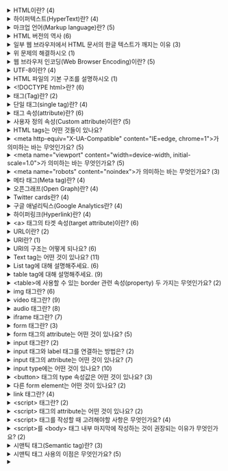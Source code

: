 <details>
<summary>HTML이란? (4)</summary>
<br>

- HTML은 HyperText Markup Language의 약자이며 웹 페이지 및 기타 온라인 콘텐츠를 만드는 데 사용되는 표준 마크업 언어입니다.
- HTML은 웹 개발자가 콘텐츠를 구성하고 웹 브라우저에서 사용자에게 콘텐츠를 표시하는 방법을 제공합니다.
- 웹 페이지 내용, 레이아웃 및 스타일을 정의하는 다양한 HTML 태그 및 속성을 사용하여 이 작업을 수행할 수 있습니다.
- HTML은 World Wide Web의 초석 기술이며 일반적으로 CSS(Cascading Style Sheet) 및 JavaScript와 같은 다른 웹 기술과 함께 사용됩니다.
</details>

<details>
<summary>하이퍼텍스트(HyperText)란? (4)</summary>
<br>

- 하이퍼텍스트는 다른 텍스트에 대한 링크가 포함된 텍스트를 가리키며, 해당 링크를 클릭하거나 눌러 액세스할 수 있습니다.
- 하이퍼텍스트의 개념은 사용자가 하이퍼링크를 클릭하여 다른 페이지와 문서를 탐색할 수 있는 World Wide Web에 필수적입니다.
- 하이퍼텍스트는 독자가 다른 섹션이나 관련 내용으로 이동할 수 있는 비선형 문서를 작성하는 데 사용되며, 보다 상호 작용적이고 동적인 읽기 환경을 제공합니다.
- 하이퍼텍스트는 종종 HTML과 같은 마크업 언어와 연결되어 개발자가 웹 페이지와 다른 온라인 콘텐츠 사이에 링크를 만들 수 있습니다.
</details>

<details>
<summary>마크업 언어(Markup language)란? (5)</summary>
<br>

- 마크업 언어는 컴퓨터에서 문서의 구조와 포맷을 지정하기 위해 사용되는 언어입니다.
- 마크업 언어는 특수한 코드를 사용하여 문서의 텍스트, 이미지, 비디오 등과 같은 콘텐츠의 표시 방법을 지정합니다.
- 마크업 언어는 일반 텍스트와 구별되도록 특수한 태그나 괄호, 기호 등을 사용하여 표현됩니다.
- 마크업 언어는 문서의 구조와 포맷을 더욱 명확하게 정의하여, 문서의 가독성을 향상시키고 다른 시스템 간에 문서를 쉽게 공유할 수 있도록 합니다.
- HTML,XML, SGML, Markdown, LaTeX 등의 다양한 마크업 언어가 있으며, 각각 다른 목적으로 사용됩니다.
</details>

<details>
<summary>HTML 버전의 역사 (6)</summary>
<br>

- HTML(1991)
- HTML 2.0(1995)
  - HTML의 첫 표준화 버전입니다.
  - 테이블과 이미지 링크 등의 새로운 기능을 도입했습니다.
- HTML 3.2(1997)
  - 인라인 스타일, 폼 등의 새로운 태그를 도입했습니다.
- HTML 4.0(1998)
  - 프레임, 스타일 시트, 자바스크립트 등의 새로운 기능을 도입했습니다.
- XHTML 1.0(2000)
  - HTML을 XML의 엄격한 문법에 따라 작성된 버전입니다.
- HTML5(2014)
  - 웹 페이지를 더욱 인터랙티브하게 만들 수 있는 새로운 기능과 태그를 도입했습니다.
  - 비디오, 오디오, 캔버스, 지리 정보 등을 포함하는 다양한 콘텐츠를 쉽게 표시할 수 있습니다.
  - 현재, 가장 널리 사용되는 HTML 버전입니다.
  - 브라우저 제조사와 W3C(World Wide Web Consortium)는 HTML5를 지원하며, HTML5를 사용하여 더욱 풍부하고 혁신적인 웹 경험을 제공할 수 있습니다.
</details>

<details>
<summary>일부 웹 브라우저에서 HTML 문서의 한글 텍스트가 깨지는 이유 (3)</summary>
<br>

- 일부 웹 브라우저에서 인코딩을 제대로 인식하지 못하거나, 다른 인코딩을 사용하는 경우에 한글 문자를 올바르게 해석하지 못해서 깨진 문자로 표시됩니다.
- HTML 문서는 일반적으로 UTF-8 또는 다른 문자 인코딩을 사용하여 저장됩니다.
- 이 인코딩은 HTML 문서 내의 문자를 컴퓨터가 이해할 수 있는 바이너리 코드로 변환하는 데 사용됩니다.
</details>

<details>
<summary>위 문제의 해결하시오 (1)</summary>
<br>

- HTML 문서의 head 섹션에 charset 속성을 추가하여 문서의 문자 인코딩을 명시적으로 설정할 수 있습니다.
  ```html
  <head>
    <meta charset="UTF-8">
    <title>문서 제목</title>
  </head>
  ```
</details>

<details>
<summary>웹 브라우저 인코딩(Web Browser Encoding)이란? (5)</summary>
<br>

- 웹 브라우저 인코딩(Web Browser Encoding)은 웹 브라우저가 인터넷 상에서 전송되는 텍스트 데이터를 해석하는 방법을 지정하는 것을 말합니다.
- 인코딩은 문자 집합(Character Set)을 바이트로 변환하는 과정입니다. 문자 집합은 컴퓨터에서 표현 가능한 문자들의 집합이며, 각 문자는 고유한 코드 값으로 표현됩니다. 예를 들어, 한글은 유니코드(Unicode)에서 U+AC00부터 U+D7AF까지의 코드 범위에 해당하는 코드 값을 가집니다.
- 웹 페이지는 보통 HTML, CSS, JavaScript 등의 텍스트 데이터로 이루어져 있습니다. 이러한 텍스트 데이터는 문자 집합을 기반으로 작성되며, 웹 브라우저는 이를 해석하여 사용자에게 표시합니다.
- 웹 브라우저 인코딩은 웹 페이지의 텍스트 데이터를 바이트로 변환하는 데 사용되는 인코딩 방식을 지정합니다. 대부분의 웹 브라우저는 UTF-8 인코딩을 기본값으로 사용합니다. UTF-8은 전 세계 대부분의 문자를 표현할 수 있는 유니코드 인코딩 방식 중 하나이며, 인터넷에서 광범위하게 사용됩니다.
- 하지만 때로는 웹 페이지에 다른 인코딩 방식을 사용하는 경우도 있습니다. 이 경우, 사용자는 웹 브라우저의 인코딩 설정을 변경하여 해당 인코딩 방식으로 웹 페이지를 해석할 수 있습니다.
</details>

<details>
<summary>UTF-8이란? (4)</summary>
<br>

- UTF-8은 컴퓨팅 시스템에서 텍스트를 표현하는 데에 널리 사용되는 문자 인코딩 표준입니다.
- 가변 길이 인코딩 방식으로, 각 문자는 해당하는 유니코드 코드 포인트에 따라 1바이트에서 4바이트까지 표현될 수 있습니다.
- UTF-8은 ASCII와 하위 호환성을 가지도록 설계되어 있습니다. 즉, 첫 128개 코드 포인트(ASCII 문자에 해당하는 부분)는 한 바이트로 표현됩니다. 이로 인해 주로 ASCII 문자를 사용하는 언어의 텍스트 처리에 매우 효율적이며, 다른 문자 체계와 언어의 문자를 표현할 수 있는 유연성도 제공합니다.
- UTF-8은 현재 웹에서 우위를 점하고 있으며, 거의 모든 최신 웹 브라우저와 운영 체제에서 지원됩니다. 또한 프로그래밍 언어와 데이터베이스 시스템에서도 널리 사용됩니다.
</details>

<details>
<summary>HTML 파일의 기본 구조를 설명하시오 (1)</summary>
<br>

```html
<!DOCTYPE html>
<html>
  <head>
  </head>
  <body>
  </body>
</html>
```
</details>

<details>
<summary>&lt&#33DOCTYPE html&gt란? (6)</summary>
<br>

- <\!DOCTYPE html>은 HTML5 문서 유형 선언(doctype declaration)입니다.
- 이 선언은 HTML5에서 문서가 사용하는 버전을 명시하는 역할을 합니다.
- 명시적으로 선언하지 않으면 브라우저가 페이지를 렌더링할 때 자동으로 quirks mode로 동작할 수 있으므로 <\!DOCTYPE html>을 사용하여 명시적으로 문서 유형을 선언하는 것이 좋습니다.
- <\!DOCTYPE html>은 HTML5 문서에서 항상 사용되는 유일한 선언입니다.
- <\!DOCTYPE html>을 문서의 가장 위에 위치시키는 것이 좋습니다.
- 이전 버전의 HTML에서는 문서 유형 선언이 더 긴 형식으로 작성되었습니다.
</details>

<details>
<summary>태그(Tag)란? (2)</summary>
<br>

- HTML에서 태그는 꺾쇠 기호(angle bracket)를 사용하는 문법입니다.
- 일반적으로 시작 태그와 종료 태그로 내용을 감쌉니다.
</details>

<details>
<summary>단일 태그(single tag)란? (4)</summary>
<br>

- 종료 태그가 필요하지 않습니다.
- 예시
  - `<br>` 줄 바꿈 태그
  - `<img>` 이미지 태그
  - `<input>` 입력 필드 태그
  - `<meta>` 문서 정보 태그
  - `<link>` 외부 리소스 연결 태그
  - `<hr>` 수평선 태그
- 빈 요소(empty element)라고도 부릅니다.
- 태그 마지막에 슬래시(/) 기호를 넣어서 단일 태그라는 표시를 할 수도 있습니다. (이전 버전의 HTML 문법입니다.)
</details>

<details>
<summary>태그 속성(attribute)란? (6)</summary>
<br>

- HTML 태그에 추가 정보를 제공하는 데 사용됩니다.
- 속성은 일반적으로 "속성명(attribute name)=속성값(attribute value)"의 형식으로 작성됩니다.
- 속성은 대소문자를 구분하지 않으며, 보통 소문자로 작성됩니다.
- 예시
  - `class` 요소에 대한 CSS 클래스 이름을 지정합니다.
  - `id` 요소의 고유한 식별자를 지정합니다.
  - `style` 요소에 대한 인라인 CSS 스타일을 지정합니다.
  - `title` 요소에 대한 추가 정보(툴팁)를 제공합니다.
- 일부 속성은 Boolean 속성으로, 해당 속성의 존재 여부만으로 참/거짓을 판단합니다.
- Boolean 속성 예시
  - `checked` 체크박스나 라디오 버튼이 선택되어 있는지 여부를 나타냅니다.
  - `disabled` 입력 필드나 버튼 등이 비활성화되어 있는지 여부를 나타냅니다.
  - `readonly` 입력 필드가 읽기 전용인지 여부를 나타냅니다.
  - `required` 입력 필드가 필수 입력 필드인지 여부를 나타냅니다.
  - `hidden` 요소가 숨겨져 있는지 여부를 나타냅니다.
  - `muted` 미디어 요소가 자동으로 음소거되도록 지정합니다.
</details>


<details>
<summary>사용자 정의 속성(Custom attribute)이란? (5)</summary>
<br>

- 사용자 정의 속성은 HTML 요소에 사용자가 원하는 속성을 추가할 수 있는 방법입니다.
- 사용자 정의 속성은 `data-*` 형식으로 정의됩니다. 여기서 `*` 부분은 사용자가 원하는 이름을 사용할 수 있습니다.
- `data-`를 붙이지 않아도 작동하지만, 사용자 정의 속성이 표준 속성으로 편입될 경우 예기치 못한 오류를 발생시킬 수 있기 때문에 data-를 붙이는 것이 좋습니다.
- W3C에서 규정한 HTML 규약에 따라 작성되어야 합니다.
- 모든 브라우저가 사용자 정의 속성을 지원하는 것은 아니므로, 브라우저 호환성에 주의해야 합니다.
</details>

<details>
<summary>HTML tags는 어떤 것들이 있나요?</summary>
<br>

- [HTML elements reference - HTML: HyperText Markup Language | MDN](https://developer.mozilla.org/en-US/docs/Web/HTML/Element) 참조
</details>

<details>
<summary>&ltmeta http-equiv="X-UA-Compatible" content="IE=edge, chrome=1"&gt가 의미하는 바는 무엇인가요? (5)</summary>
<br>

- 웹 페이지를 렌더링하는 데 사용되는 인터넷 익스플로러(IE) 버전을 지정하는 데 사용됩니다.
- `http-equiv` 사용할 HTTP 응답 헤더를 지정합니다.
- `content` IE 버전을 지정합니다. 
  - `edge` 브라우저가 사용자의 컴퓨터에 설치된 최신 IE 버전을 사용하도록 지시합니다.
  - `chrome=1` Google Chrome Frame이 설치된 경우 해당 플러그인을 사용하여 웹 페이지를 렌더링하도록 합니다.
</details>

<details>
<summary>&ltmeta name="viewport" content="width=device-width, initial-scale=1.0"&gt가 의미하는 바는 무엇인가요? (5)</summary>
<br>

- 이 메타 태그는 웹 페이지의 뷰포트(viewport)를 정의하여 다른 기기에서 웹 페이지가 어떻게 표시되는지 제어합니다.
- 모바일 기기에서 웹 페이지가 다른 화면 크기에서 올바르게 표시되도록 하는 데 특히 중요합니다.
- `name` 메타데이터 유형을 지정합니다.
- `content` 해당 메타데이터의 값을 지정합니다.
  - `width=device-width` 뷰포트의 너비를 기기의 너비로 설정합니다.
  - `initial-scale=1.0` 초기 줌 레벨을 1.0으로 설정합니다.
</details>

<details>
<summary>&ltmeta name="robots" content="noindex"&gt가 의미하는 바는 무엇인가요? (3)</summary>
<br>

- 이 메타 태그는 검색 엔진 크롤러에게 해당 문서를 인덱싱하지 않도록 지시하는 역할을 합니다.
- `content` 속성의 값으로 `noindex`를 설정하면, 검색 엔진은 해당 페이지를 검색 결과에 포함시키지 않습니다.
- 이 메타태그는 일시적인 페이지, 개발 중인 페이지, 미완성 페이지 등에서 사용할 수 있습니다.
</details>

<details>
<summary>메타 태그(Meta tag)란? (4)</summary>
<br>

- 메타 태그(meta tag)는 HTML 문서의 `<head>` 태그 내에 작성되는 태그로, 웹 페이지의 메타데이터(meta data)를 정의하는 데 사용됩니다.
- 메타데이터는 문서에 대한 부가 정보를 제공하는 데이터를 의미합니다. 예를 들어, 웹 페이지의 제목(title), 설명(description), 작성자(author), 키워드(keywords), 문자 인코딩(charset) 등이 메타데이터에 해당합니다.
- 메타 태그는 검색 엔진 최적화(SEO)를 위해 사용될 수도 있습니다. 검색 엔진은 메타 태그를 분석하여 웹 페이지의 내용과 일치하는 검색어를 찾아 검색 결과에 반영합니다.
- 예시
  - `<meta name="description" content="웹 페이지 설명">` 웹 페이지의 설명을 나타내는 메타 태그입니다.
  - `<meta http-equiv="refresh" content="5;url=https://example.com">` 5초 후에 `https://example.com`로 이동하는 메타 태그입니다.
</details>

<details>
<summary>오픈그래프(Open Graph)란? (4)</summary>
<br>

- 웹 사이트가 소셜 미디어에서 공유될 때 정보를 제공하는 메타데이터 프로토콜입니다.
- 웹 사이트의 메타데이터를 Open Graph 프로토콜로 구성하면, 해당 웹 사이트의 콘텐츠가 소셜 미디어에서 공유될 때 해당 페이지의 제목, 설명, 이미지 등이 더욱 깔끔하게 보여질 수 있습니다.
- 예시
  ```html
  <html>
  <head>
    <meta property="og:title" content="페이지 제목">
    <meat property="og:url" content="페이지 주소">
    <meta property="og:image" content="이미지 URL">
    <meta propery="og:type" content="페이지 타입(ex. website)">
    <meta property="og:description" content="페이지 설명">
  </head>
  </html>
  ```
- Facebook Object Debugger로 디버깅할 수 있습니다.
  - [Facebook Object Debugger](https://developers.facebook.com/tools/debug/)
  - [Open Graph protocol](https://ogp.me/)
</details>


<details>
<summary>Twitter cards란? (4)</summary>
<br>

- 웹 사이트가 Twitter에서 공유될 때 노출되는 정보를 제공하는 메타데이터 프로토콜입니다.
- 웹 사이트의 메타데이터를 Twitter Cards 프로토콜로 구성하면, 해당 웹 사이트의 콘텐츠가 twitter에서 공유될 때 해당 페이지의 제목, 설명, 이미지 등이 더욱 깔끔하게 보여질 수 있습니다.
- 예시
  ```html
  <html>
  <head>
    <meta name="twitter:card" content="summary_large_image">
    <meta name="twitter:site" content="@사이트명">
    <meta name="twitter:title" content="제목">
    <meta name="twitter:description" content="설명">
    <meta name="twitter:image" content="이미지 URL">
  </head>
  </html>
  ```
- Twitter cards validator로 디버깅할 수 있습니다.
  - **[Twitter cards validator](https://cards-dev.twitter.com/validator/)**
</details>

<details>
<summary>구글 애널리틱스(Google Analytics란? (4)</summary>
<br>

- 구글이 제공하는 웹 분석 도구로, 웹 사이트 방문자들의 행동 및 트래픽을 추적하고 분석하여 웹 사이트의 성과를 파악할 수 있도록 도와줍니다.
- Google Analytics를 사용하면 웹 사이트 방문자들의 정보를 수집하고, 이를 분석하여 사용자가 웹 사이트에서 어떤 행동을 하는지, 어디서 왔는지, 어떤 장치나 브라우저를 사용하는지 등을 파악할 수 있습니다. 이를 통해 웹 사이트의 성과를 평가하고, 사용자 경험을 개선하거나 마케팅 전략을 수립할 수 있습니다.
</details>

<details>
<summary>하이퍼링크(Hyperlink)란? (4)</summary>
<br>

- 웹 페이지에서 클릭 가능한 링크를 의미합니다.
- 이 링크는 클릭하면 해당 웹 페이지나 문서, 이미지, 비디오, 음악 파일 등 다른 컨텐츠로 이동할 수 있습니다.
- HTML에서 클릭 가능한 텍스트를 만들기 위해서는 `<a>` 태그를 사용합니다. 
- 예시
  - `<a href="path">`
  - 절대 경로(absolute path) 또는 상대 경로(relative path)로 경로를 표시한다.
</details>

<details>
<summary>&lta&gt 태그의 타겟 속성(target attribute)이란? (6)</summary>
<br>

- target 속성은 링크된 페이지를 어떻게 열지 지정하는 데 사용됩니다.
- `_self` 링크된 페이지를 현재 창 또는 탭에서 엽니다(기본값).
- `_blank` 링크된 페이지를 새 창이나 탭에서 엽니다.
- `_parent` 현재 프레임의 상위 프레임에서 링크된 페이지를 엽니다.
- `_top` 현재 모든 프레임을 새로운 창 또는 탭으로 대체하고, 링크된 페이지를 엽니다.
- `framename` 링크된 페이지가 지정된 이름을 가진 프레임 또는 iframe에 로드됩니다.
  - frame은 검색 엔진 최적화(SEO)에 좋지 않은 영향을 미칠 수 있고, 일부 브라우저에서는 더 이상 지원되지 않을 수 있습니다.
</details>

<details>
<summary>URL이란? (2)</summary>
<br>

- URL(Uniform Resource Locator)은 URI의 한 형태로, 인터넷에서 리소스의 위치를 나타냅니다.
- URL은 scheme, 프로토콜, 호스트명, 포트 번호, 경로, 쿼리를 포함할 수 있습니다.
</details>

<details>
<summary>URI란? (1)</summary>
<br>

- URI(Uniform Resource Identifier)는 인터넷에서 특정한 리소스를 나타내는 유일한 식별자입니다.
</details>

<details>
<summary>URI의 구조는 어떻게 되나요? (6)</summary>
<br>

- `scheme:[//[user:password@]host[:port]][/]path[?query][#fragment]`
  - `URI Scheme`
    - URI를 구분하는 스키마(프로토콜)를 나타냅니다.
    - 예를 들어, `http`, `https`, `ftp`, `mailto`, `tel` 등이 있습니다.
    - IANA의 [URI Scheme list](https://www.iana.org/assignments/uri-schemes/uri-schemes.xhtml) 참조
  - `user:password@`
    - 선택적으로 사용되며, 인증 정보를 나타냅니다.
  - `host`
    - 리소스를 호스팅하는 호스트 이름을 나타냅니다.
    - 예를 들어, `www.example.com`과 같은 도메인 이름을 사용할 수 있습니다.
  - `port`
    - 선택적으로 사용되며, 리소스에 액세스하는 데 사용되는 포트 번호를 나타냅니다.
    - 예를 들어, "80"이나 "443"과 같은 포트 번호를 사용할 수 있습니다.
  - `path`
    - 리소스의 경로를 나타냅니다.
    - 예를 들어, "/index.html"과 같은 경로를 사용할 수 있습니다.
  - `query`
    - 선택적으로 사용되며, 리소스에 대한 추가적인 정보를 전달하는 데 사용됩니다.
    - 예를 들어, "key=value"와 같은 쿼리 문자열을 사용할 수 있습니다.
  - `fragment`
    - 선택적으로 사용되며, 리소스의 특정 부분을 나타내는 앵커를 나타냅니다.
    - 예를 들어, "section1"과 같은 앵커를 사용할 수 있습니다.
</details>

<details>
<summary>Text tag는 어떤 것이 있나요? (11)</summary>
<br>

- `<h1>~<h6>` 제목 태그
- `<p>` 본문
- `<br>` 줄바꿈
- `<strong>` 중요(bold)
- `<em>` 강조(italics)
- `<s>` 취소 선
- `<blockquote>/<q>` 긴/짧은 인용(quote)
- `<sub>/<sup>` 아래/위 첨자
- `<hr>` 주제 전환(Horizontal Line)
- `<pre>` Preformatted Text
- `<code>` 짧은 코드
</details>

<details>
<summary>List tag에 대해 설명해주세요. (6)</summary>
<br>

- `<ol>` 순서 있는 리스트(Ordered List)를 나타냅니다.
- `<ul>` 순서 없는 리스트(Unordered List)를 나타냅니다.
- `<li>` 리스트 항목(List Item)을 나타냅니다.
- `<ol>` type attribute
   - `1`, `a`, `A`, `i`, `I` 등
- `<ul>` type attribute
   - `disc`, `circle`, `square` 등
- `<ol>`, `<ul>`에 `list-style` property를 활용할 수 있다.
  - `list-style: list-style-type list-style-position list-style-image`
</details>

<details>
<summary>table tag에 대해 설멍해주세요. (9)</summary>
<br>

- `<table>` 표를 만드는 데 사용되는 태그입니다.
- `<caption>` 표의 캡션을 정의합니다.
- `<thead>` 표의 헤더 역할을 하는 부분을 정의합니다.
- `<tbody>` 표의 주요 내용을 나타내는 부분을 정의합니다.
- `<tfoot>` 표의 요약 부분을 정의합니다. 
- `<tr>` 각 표의 행(row)을 나타냅니다.
- `<td>` 각 행의 셀(cell)을 나타냅니다.
- `<th>` 각 열의 제목 셀을 나타냅니다. 브라우저에 따라 bold, center align으로 처리됩니다.
- 예시
  ```html
  <table>
    <caption>이번 달 지출 내역</caption>
    <thead>
      <tr>
        <th>날짜</th>
        <th>지출 내용</th>
        <th>금액</th>
      </tr>
    </thead>
    <tbody>
      <tr>
        <td>4/1</td>
        <td>점심</td>
        <td>10,000원</td>
      </tr>
      <tr>
        <td>4/3</td>
        <td>지하철 요금</td>
        <td>1,250원</td>
      </tr>
      <tr>
        <td>4/6</td>
        <td>생필품 구입</td>
        <td>30,000원</td>
      </tr>
    </tbody>
    <tfoot>
      <tr>
        <td colspan="2">총 지출</td>
        <td>41,250원</td>
      </tr>
    </tfoot>
  </table>
  ```
</details>

<details>
<summary>&lttable&gt에 사용할 수 있는 border 관련 속성(property) 두 가지는 무엇인가요? (2)</summary>
<br>

- `border-collapse` 인접한 셀의 경계선을 병합할 것인지 여부를 결정합니다. 
  - `collapse` 인접한 셀의 경계선을 병합합니다. 이때 인접한 셀들의 경계선이 중복되지 않습니다. (기본값)
  - `separate` 인접한 셀의 경계선을 병합하지 않습니다. 이때 인접한 셀들의 경계선이 중복됩니다.
- `border-spacing` 인접한 셀 간의 간격을 설정합니다.
  - border-collapse 속성의 값이 separate인 경우에만 적용됩니다.
  - 이 속성의 값은 길이 또는 백분율로 지정할 수 있습니다.
</details>

<details>
<summary>img 태그란? (6)</summary>
<br>

- 이미지를 삽입하는 태그입니다.
- 닫는 태그가 없으며, 이미지의 소스를 지정하는 src 속성이 필수적으로 필요합니다.
- `src` 이미지 파일의 경로를 지정합니다. 경로는 상대 경로나 절대 경로 모두 사용할 수 있습니다.
- `alt` 이미지가 로드되지 못했을 때 대신 표시할 텍스트를 지정합니다. 스크린 리더와 같은 보조 기술을 사용하는 사용자들에게 이미지에 대한 정보를 제공하기 위해 사용됩니다.
- `<img>` 태그는 기본적으로 가로폭과 세로폭이 이미지의 크기에 따라 자동으로 설정됩니다. 그러나 width와 height 속성을 사용하여 이미지의 크기를 수동으로 조정할 수도 있습니다.
- 예시
  ```html
  <img src="이미지 경로" alt="대체 텍스트" width="100" height="100">
  ```
</details>

<details>
<summary>video 태그란? (9)</summary>
<br>

- HTML5에서 도입된 태그로, 동영상 콘텐츠를 삽입하는 데 사용됩니다.
- 닫는 태그가 필요하며, 비디오의 소스를 지정하는 src 속성이 필수적으로 필요합니다.
- `src` 비디오 파일의 경로를 지정합니다. 여러 개의 비디오 포맷을 지원하는 브라우저를 대비해, 두 개 이상의 소스를 지정할 수도 있습니다.
- `width`, `height` 비디오의 가로폭과 세로폭을 지정합니다.
- `controls` 비디오 플레이어에 컨트롤러를 표시합니다. 이 속성을 생략하면 컨트롤러가 표시되지 않습니다.
- `autoplay` 비디오가 로드되자마자 자동으로 재생됩니다. 브라우저에 따라 muted 속성이 있어야 autoplay 속성을 사용할 수 있습니다. (Chrome)
- `muted` 비디오가 음소거 상태로 재생됩니다. 
- `<video>` 태그는 다른 요소와 함께 사용하여 비디오를 더욱 풍부하게 표현할 수 있습니다. 예를 들어, `<source>` 요소를 사용하여 동영상 파일의 다양한 포맷을 지정할 수 있습니다. 또한, `<track>` 요소를 사용하여 자막이나 캡션을 추가할 수도 있습니다.
- 예시
  ```html
  <video width="640" height="360" controls muted autoplay>
    <source src="비디오 파일 경로.mp4" type="video/mp4">
    <source src="비디오 파일 경로.webm" type="video/webm">
    <track label="한국어 자막" kind="subtitles" srclang="ko" src="자막 파일 경로.vtt">
    <track label="영어 자막" kind="subtitles" srclang="en" src="자막 파일 경로.vtt">
  </video>
  ```
</details>

<details>
<summary>audio 태그란? (8)</summary>
<br>

- HTML5에서 도입된 태그 중 하나로, 웹 페이지에서 오디오 콘텐츠를 재생하는 데 사용됩니다.
- `src` 오디오 파일의 경로를 지정합니다. 여러 개의 비디오 포맷을 지원하는 브라우저를 대비해, 두 개 이상의 소스를 지정할 수도 있습니다.
- `controls` 오디오 플레이어에 컨트롤러를 표시합니다. 이 속성을 생략하면 컨트롤러가 표시되지 않습니다.
- `autoplay` 오디오가 로드되자마자 자동으로 재생됩니다. 브라우저에 따라 muted 속성이 있어야 autoplay 속성을 사용할 수 있습니다. (Chrome)
- `muted` 오디오가 음소거 상태로 재생됩니다.
- `loop` 반복 재생을 설정합니다.
- `width`, `height` 속성이 없습니다.
- 예시
  ```html
  <audio controls muted autoplay loop>
    <source src="audio.mp3" type="audio/mpeg">
    <source src="audio.ogg" type="audio/ogg">
    <source src="audio.wav" type="audio/wav">
    Your browser does not support the audio element.
  </audio>
  ```
</details>

<details>
<summary>iframe 태그란? (7)</summary>
<br>

- 웹 페이지 내에서 다른 웹 페이지나 독립적인 HTML 문서를 삽입하는 데 사용됩니다.
- 닫는 태그가 필요하며, 삽입할 문서의 URL을 지정하는 src 속성이 필수적으로 필요합니다.
- `src` 삽입할 문서의 URL을 지정합니다.
- `width`, `height` 삽입된 문서의 크기를 조절합니다.
- `frameborder` 테두리를 표시합니다.
- `allowfullscreen` iframe 내에서 전체 화면 재생을 허용할 수 있습니다.
- 예시
  ```html
  <iframe src="https://www.example.com" width="500" height="500"></iframe>
  ```
</details>

<details>
<summary>form 태그란? (3)</summary>
<br>

- 웹 페이지에서 사용자로부터 데이터를 수집하기 위한 양식을 정의하는 데 사용됩니다.
- `<form>` 태그는 다른 HTML 요소들을 포함할 수 있으며, 이러한 요소들은 사용자가 입력할 수 있는 입력 필드, 제출 버튼, 선택 상자, 라디오 버튼 등입니다.
- 사용자가 `<form>` 태그에 데이터를 입력하면, 이러한 데이터는 보통 웹 서버로 전송되어 처리됩니다.
</details>

<details>
<summary>form 태그의 attribute는 어떤 것이 있나요? (5)</summary>
<br>

- `action` 폼 데이터를 전송할 URL을 지정합니다.
- `method` HTTP 요청 방법을 지정합니다. 일반적으로 GET 또는 POST 값을 갖습니다.
- `target` 폼 데이터를 전송한 후 결과를 표시할 위치를 지정합니다.
- `enctype` 폼 데이터를 서버로 전송할 때 사용되는 인코딩 유형을 지정합니다. 기본값은 application/x-www-form-urlencoded 입니다.
- `autocomplete` 자동 완성을 사용할지 여부를 지정합니다. on 또는 off 값을 갖습니다.
</details>

<details>
<summary>input 태그란? (2)</summary>
<br>

- 사용자가 데이터를 입력할 수 있는 입력 필드를 만드는 데 사용됩니다.
- `<input>` 태그는 다양한 종류의 입력 필드를 만들 수 있습니다. 예를 들어, 텍스트 입력 필드, 비밀번호 입력 필드, 라디오 버튼, 체크박스, 파일 업로드 필드 등이 있습니다.
</details>

<details>
<summary>input 태그와 label 태그를 연결하는 방법은? (2)</summary>
<br>

- input 태그의 id를 label 태그의 for 속성값으로 주면 됩니다.
- input 태그를 label 태그 내부에 넣으면 됩니다.
</details>

<details>
<summary>input 태그의 attribute는 어떤 것이 있나요? (7)</summary>
<br>

- `type` 입력받을 데이터의 유형을 지정합니다. 
- `name` 입력받은 데이터의 이름을 지정합니다. 서버로 전송될 때 데이터를 식별하는 데 사용됩니다.
- `value` 입력받은 데이터의 값입니다. `type` 속성값에 따라 다르게 사용됩니다.
- `placeholder` 입력 필드 내부에 힌트 또는 예시를 제공합니다.
- `required` 입력 필드가 반드시 채워져야 하는지 여부를 나타냅니다.
- `readonly` 입력 필드를 읽기 전용으로 만듭니다. 즉, 사용자가 값을 변경할 수 없습니다.
- `disabled` 입력 필드를 비활성화합니다. 사용자가 값을 입력할 수 없습니다.
</details>

<details>
<summary>input type에는 어떤 것이 있나요? (10)</summary>
<br>


- `text` 텍스트 입력
- `email` 이메일 입력
- `password` 비밀번호 입력
- `date` 날짜 입력
- `number` 숫자 입력
  - `min`, `max`, `step` attribute를 사용하여 입력 가능한 값의 범위와 증가 단위를 지정할 수 있습니다.
- `range` 슬라이더 형태의 입력
- `checkbox` 체크박스
  - `name`의 값이 `on`, `off`라는 문자열로 지정됩니다.
  - `value` 속성을 써서 `name`의 값을 `value` 속성값(문자열)로 지정할 수 있습니다.
- `radio` 라디오 버튼
  - checkbox와 비슷하지만 여러 항목 중 하나의 항목만 선택할 수 있습니다.
- `file` 파일 업로드
  - `accept` attribute를 써서 허용할 파일 확장자들을 정할 수 있습니다.
  - `multiple` attribute를 써서 여러 개의 파일을 선택할 수 있게 할 수 있습니다.
- `submit` 서버로 폼 데이터 전송
</details>

<details>
<summary>&ltbutton&gt 태그의 type 속성값은 어떤 것이 있나요? (3)</summary>
<br>

- `submit` 폼 데이터를 서버로 제출합니다. 이 버튼이 클릭되면 `<form>` 요소에서 action 속성에 지정된 URL로 데이터가 전송됩니다.
  - default event로 url에 qurey string으로 input의 name=value 값을 전달합니다.
- `reset` 폼 데이터를 초기화합니다. 이 버튼이 클릭되면 모든 폼 필드의 값을 초기 값으로 되돌립니다.
- `button` 일반 버튼을 생성합니다. 이 버튼을 클릭해도 아무 일도 발생하지 않습니다. 이 속성을 사용하여 자바스크립트 이벤트 핸들러를 버튼에 연결할 수 있습니다.
</details>

<details>
<summary>다른 form element는 어떤 것이 있나요? (2)</summary>
<br>

- `<select>`
  - 옵션 목록을 제공하며, 사용자가 목록에서 값을 선택할 수 있도록 합니다.
  - 이 요소는 다음과 같은 속성을 가질 수 있습니다
    - `name` 요소의 이름(Name)을 지정합니다. 폼 데이터의 이름으로 사용됩니다.
	- `multiple` 여러 옵션을 선택할 수 있도록 합니다.
	- `size` 목록에서 표시되는 옵션의 수를 지정합니다.
  - 내부에 `value` 속성을 갖는 `<option>` 태그를 넣어서 구현합니다.
  - 예시
    ```html
	<select name="fruit">
      <option value="apple">사과</option>
      <option value="banana">바나나</option>
      <option value="orange">오렌지</option>
    </select>
	```
- `<textarea>`
  - 여러 줄의 텍스트를 입력할 수 있는 텍스트 영역을 제공합니다.
  - 이 요소는 다음과 같은 속성을 가질 수 있습니다
    - `name` 요소의 이름(Name)을 지정합니다. 폼 데이터의 이름으로 사용됩니다.
	- `rows` 텍스트 영역에 보여지는 줄의 수를 지정합니다.
	- `cols` 텍스트 영역에 보여지는 칸의 수를 지정합니다.
  - 예시
  	```html
    <textarea name="message" rows="4" cols="40">
    여러 줄의 텍스트를 입력할 수 있습니다.
    </textarea>
    ```
</details>

<details>
<summary>link 태그란? (4)</summary>
<br>

- HTML 문서에서 다른 문서와의 연결(link)을 지정하는 데 사용됩니다.
- 보통 스타일 시트, 아이콘, 웹 폰트 등의 외부 리소스와의 연결을 지정하는 데 사용됩니다.
- 이 요소는 다음과 같은 속성을 가질 수 있습니다
  - `href` 연결할 문서의 URL을 지정합니다.
  - `rel` 현재 문서와 연결된 문서와의 관계(Relationship)를 지정합니다. 일반적으로 스타일 시트를 연결할 때는 "stylesheet" 값을 사용합니다.
  - `type` 연결된 문서의 MIME 타입을 지정합니다. 스타일 시트를 연결할 때는 "text/css" 값을 사용합니다.
  - `media` 연결된 문서가 적용될 미디어 타입(Media Type)을 지정합니다. 기본값은 "all" 입니다.
- 예시
  ```html
  <head>
    <link rel="stylesheet" type="text/css" href="style.css">
    <link rel="stylesheet" type="text/css" href="fonts.css">
    <link rel="icon" type="image/png" href="favicon.png">
  </head>
  ```
</details>

<details>
<summary>&ltscript&gt 태그란? (2)</summary>
<br>

-  요소는 HTML 문서에 스크립트를 삽입하는 데 사용됩니다.
- 스크립트는 보통 클라이언트 측에서 실행되며, 동적인 기능을 추가하거나 웹 페이지의 동작을 제어하는 데 사용됩니다.
</details>

<details>
<summary>&ltscript&gt 태그의 attribute는 어떤 것이 있나요? (2)</summary>
<br>

- `src` 실행할 스크립트 파일의 URL을 지정합니다. 이 속성을 사용하면 `<script>` 요소 내부에 스크립트 코드를 작성하지 않고 외부 스크립트 파일을 불러올 수 있습니다.
- `type` 스크립트 코드의 MIME 타입을 지정합니다. 일반적으로 "text/javascript" 값을 사용합니다. HTML5부터는 이 속성을 생략해도 기본값으로 "text/javascript"가 지정됩니다.
</details>

<details>
<summary>&ltscript&gt 태그를 작성할 때 고려해야할 사항은 무엇인가요? (4)</summary>
<br>

- `<script>`는 종료 태그가 필요합니다.
- `<script>` 요소를 사용하여 작성된 스크립트는 일반적으로 웹 페이지의 렌더링이 완료된 후 실행됩니다. 따라서, 스크립트에서 HTML 요소를 조작하거나 스타일을 변경하는 등의 작업을 수행하려면 HTML 문서가 모두 로드된 후에 실행되도록 해야 합니다.
- `<script>` 요소를 사용하여 외부 스크립트 파일을 불러올 때는 파일의 URL이 유효한지, 스크립트 파일이 존재하는지 등을 확인해야 합니다.
- 스크립트 파일의 크기가 크거나, 로딩 시간이 길어질 경우 페이지의 로딩 속도가 느려질 수 있습니다. 이러한 경우, 스크립트 파일을 압축하거나, 필요한 경우 비동기적으로 로딩하는 방법을 고려할 수 있습니다.
</details>

<details>
<summary>&ltscript&gt를 &ltbody&gt 태그 내부 마지막에 작성하는 것이 권장되는 이유가 무엇인가요? (2)</summary>
<br>

- 웹 페이지가 로딩되는 동안 스크립트 파일을 다운로드하는 시간이 추가되어 페이지 로딩 속도가 느려질 수 있기 때문입니다.
- 웹 페이지 내용이 전부 렌더링 되기 전에 `<script>` 내부에서 렌더링 되지 않은 DOM 요소에 접근하려 한다면 예기치 못한 오류가 발생할 수 있기 때문입니다.
</details>

<details>
<summary>시맨틱 태그(Semantic tag)란? (3)</summary>
<br>

- HTML5에서 소개된 태그 중 하나로, 웹 페이지의 콘텐츠의 의미를 설명하는 역할을 합니다.
- 웹 페이지의 구조와 콘텐츠의 의미를 명확하게 나타낼 수 있어 검색 엔진이나 스크린 리더 등이 웹 페이지를 더 잘 이해하고 처리할 수 있습니다.
- `semantic tag` list
   - `<header>` 도입부에 해당하는 콘텐츠
   - `<nav>` HTML 문서 사이를 탐색할 수 있는 링크의 집합
   - `<main>` HTML 문서 내에 한 번만 사용할 수 있는 주요 콘텐츠
   - `<footer>` 사이트의 작성자나 저작권 정보, 연락처 등이 있는 콘텐츠
   - `<article>` 독립적인 하나의 콘텐츠
   - `<section>` 전체적인 내용과 관련이 있는 콘텐츠
   - `<aside>` 부가 정보나 광고 등이 있는 콘텐츠
   - `<figure>` image와 image caption이 있는 콘텐츠로 `<figcaption>`을 자식 요소로 쓰곤 한다 
</details>

<details>
<summary>시맨틱 태그 사용의 이점은 무엇인가요? (5)</summary>
<br>

- 의미 전달의 명확화: Semantic tag는 콘텐츠의 의미와 구조를 명확하게 전달할 수 있습니다. 이는 검색 엔진이나 스크린 리더 등이 웹 페이지를 더 잘 이해하고 처리할 수 있도록 돕습니다.
- 검색 엔진 최적화(Search Engine Optimization, SEO): Semantic tag를 사용하면 검색 엔진이 페이지의 구조와 콘텐츠를 더 잘 인식할 수 있습니다. 따라서 검색 결과에서 상위에 노출될 가능성이 높아집니다.
- 웹 접근성(Web Accessibility = A11y) 향상: Semantic tag를 사용하면 스크린 리더 등의 보조 기술을 사용하는 사용자들도 웹 페이지를 더 쉽게 이해하고 사용할 수 있습니다. 이는 웹 접근성을 높이는 데에 큰 도움이 됩니다.
- 코드 유지 보수성 향상: Semantic tag를 사용하면 코드의 가독성과 유지 보수성이 향상됩니다. 의미 있는 태그를 사용하면 다른 개발자들도 코드를 더 쉽게 이해하고 수정할 수 있습니다.
- 미래 호환성 보장: Semantic tag를 사용하면 새로운 웹 기술이 등장해도 이전에 작성한 코드가 더욱 유연하게 대처할 수 있습니다. Semantic tag를 사용하면 콘텐츠와 구조를 명확하게 전달할 수 있기 때문에, 새로운 기술이 등장해도 이전 코드를 수정하지 않고도 호환성을 유지할 수 있습니다.
</details>


<details>
<summary></summary>
<br>

- 
</details>
